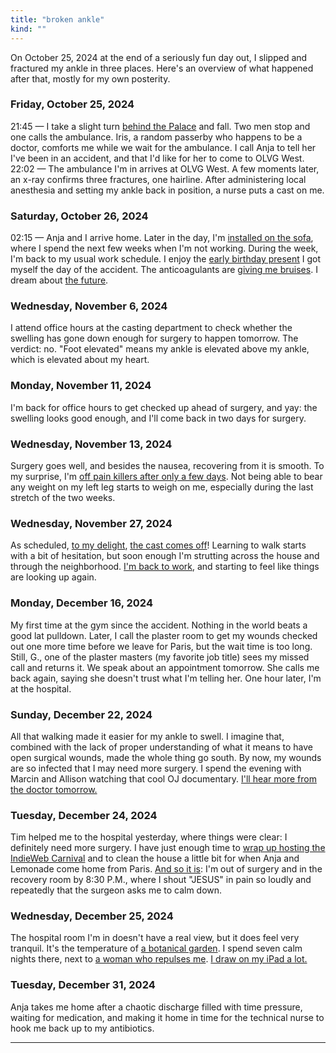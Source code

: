 ```yaml
---
title: "broken ankle"
kind: ""
---
```

On October 25, 2024 at the end of a seriously fun day out, I slipped and fractured my ankle in three places. Here's an overview of what happened after that, mostly for my own posterity.

### Friday, October 25, 2024
21:45 — I take a slight turn [behind the Palace](https://maps.app.goo.gl/CHgs9ao4am34CVnBA) and fall. Two men stop and one calls the ambulance. Iris, a random passerby who happens to be a doctor, comforts me while we wait for the ambulance. I call Anja to tell her I've been in an accident, and that I'd like for her to come to OLVG West. 22:02 — The ambulance I'm in arrives at OLVG West. A few moments later, an x-ray confirms three fractures, one hairline. After administering local anesthesia and setting my ankle back in position, a nurse puts a cast on me.

### Saturday, October 26, 2024
02:15 — Anja and I arrive home. Later in the day, I'm [installed on the sofa](/2024/10/26/11/24/10/), where I spend the next few weeks when I'm not working. During the week, I'm back to my usual work schedule. I enjoy the [early birthday present](/2024/10/29/15/26/08/) I got myself the day of the accident. The anticoagulants are [giving me bruises](/2024/11/02/14/18/58/). I dream about [the future](/2024/11/04/15/55/00/).

### Wednesday, November 6, 2024
I attend office hours at the casting department to check whether the swelling has gone down enough for surgery to happen tomorrow. The verdict: no. "Foot elevated" means my ankle is elevated above my ankle, which is elevated about my heart. 

### Monday, November 11, 2024
I'm back for office hours to get checked up ahead of surgery, and yay: the swelling looks good enough, and I'll come back in two days for surgery.

### Wednesday, November 13, 2024
Surgery goes well, and besides the nausea, recovering from it is smooth. To my surprise, I'm [off pain killers after only a few days](/2024/11/17/week-46-raw-dogging/). Not being able to bear any weight on my left leg starts to weigh on me, especially during the last stretch of the two weeks.

### Wednesday, November 27, 2024
As scheduled, [to my delight](/2024/11/27/09/07/51/), [the cast comes off](/2024/11/27/12/51/14/)! Learning to walk starts with a bit of hesitation, but soon enough I'm strutting across the house and through the neighborhood. [I'm back to work](/2024/12/01/week-48-two-feet/), and starting to feel like things are looking up again.

### Monday, December 16, 2024
My first time at the gym since the accident. Nothing in the world beats a good lat pulldown. Later, I call the plaster room to get my wounds checked out one more time before we leave for Paris, but the wait time is too long. Still, G., one of the plaster masters (my favorite job title) sees my missed call and returns it. We speak about an appointment tomorrow. She calls me back again, saying she doesn't trust what I'm telling her. One hour later, I'm at the hospital.

### Sunday, December 22, 2024
All that walking made it easier for my ankle to swell. I imagine that, combined with the lack of proper understanding of what it means to have open surgical wounds, made the whole thing go south. By now, my wounds are so infected that I may need more surgery. I spend the evening with Marcin and Allison watching that cool OJ documentary. [I'll hear more from the doctor tomorrow.](http://192.168.1.44:1313/2024/12/22/23/42/35/)

### Tuesday, December 24, 2024
Tim helped me to the hospital yesterday, where things were clear: I definitely need more surgery. I have just enough time to [wrap up hosting the IndieWeb Carnival](/rounding-up-indieweb-carnival-december/) and to clean the house a little bit for when Anja and Lemonade come home from Paris. [And so it is](/2024/12/24/15/05/50/): I'm out of surgery and in the recovery room by 8:30 P.M., where I shout "JESUS" in pain so loudly and repeatedly that the surgeon asks me to calm down.

### Wednesday, December 25, 2024
The hospital room I'm in doesn't have a real view, but it does feel very tranquil. It's the temperature of [a botanical garden](/2024/12/25/05/32/31/). I spend seven calm nights there, next to [a woman who repulses me](/2025/01/04/week-1-hibernating/). [I draw on my iPad a lot.](/2025/01/03/painting-fjords/)

### Tuesday, December 31, 2024
Anja takes me home after a chaotic discharge filled with time pressure, waiting for medication, and making it home in time for the technical nurse to hook me back up to my antibiotics.

---